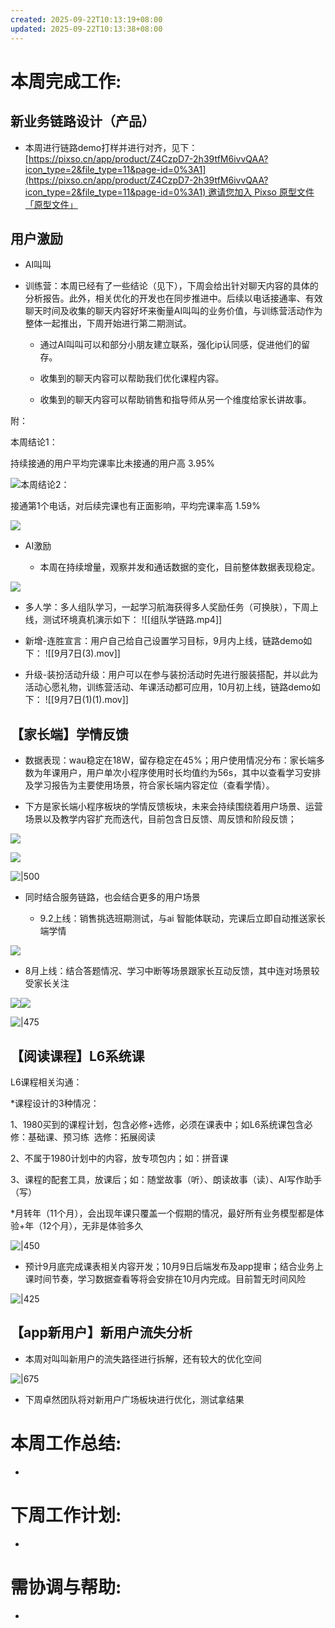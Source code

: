 ```yaml
---
created: 2025-09-22T10:13:19+08:00
updated: 2025-09-22T10:13:38+08:00
---
```

# 本周完成工作:

## 新业务链路设计（产品）

- 本周进行链路demo打样并进行对齐，见下：[https://pixso.cn/app/product/Z4CzpD7-2h39tfM6ivvQAA?icon_type=2&file_type=11&page-id=0%3A1](https://pixso.cn/app/product/Z4CzpD7-2h39tfM6ivvQAA?icon_type=2&file_type=11&page-id=0%3A1) 邀请您加入 Pixso 原型文件「原型文件」
    

## 用户激励

- AI叫叫
    

- 训练营：本周已经有了一些结论（见下），下周会给出针对聊天内容的具体的分析报告。此外，相关优化的开发也在同步推进中。后续以电话接通率、有效聊天时间及收集的聊天内容好坏来衡量AI叫叫的业务价值，与训练营活动作为整体一起推出，下周开始进行第二期测试。
    
    - 通过AI叫叫可以和部分小朋友建立联系，强化ip认同感，促进他们的留存。
        
    - 收集到的聊天内容可以帮助我们优化课程内容。
        
    - 收集到的聊天内容可以帮助销售和指导师从另一个维度给家长讲故事。
        

附：

本周结论1：

持续接通的用户平均完课率比未接通的用户高 3.95%

![](https://static.dingtalk.com/media/lALPM3qmN34DddnNASjNAuE_737_296.png_810x10000.jpg?bizType=report)本周结论2：

接通第1个电话，对后续完课也有正面影响，平均完课率高 1.59%

![](https://static.dingtalk.com/media/lALPM3OLOjudg9nNASPNAt4_734_291.png_810x10000.jpg?bizType=report)

- AI激励
    
    - 本周在持续增量，观察并发和通话数据的变化，目前整体数据表现稳定。
        

![](https://static.dingtalk.com/media/lALPD0RyaC_u35nNAi3NAvk_761_557.png_810x10000.jpg?bizType=report)

- 多人学：多人组队学习，一起学习航海获得多人奖励任务（可换肤），下周上线，测试环境真机演示如下：
    ![[组队学链路.mp4]]

- 新增-连胜宣言：用户自己给自己设置学习目标，9月内上线，链路demo如下：
    ![[9月7日(3).mov]]

- 升级-装扮活动升级：用户可以在参与装扮活动时先进行服装搭配，并以此为活动心愿礼物，训练营活动、年课活动都可应用，10月初上线，链路demo如下：
![[9月7日(1)(1).mov]]

## 【家长端】学情反馈 

- 数据表现：wau稳定在18W，留存稳定在45%；用户使用情况分布：家长端多数为年课用户，用户单次小程序使用时长均值约为56s，其中以查看学习安排及学习报告为主要使用场景，符合家长端内容定位（查看学情）。
    
- 下方是家长端小程序板块的学情反馈板块，未来会持续围绕着用户场景、运营场景以及教学内容扩充而迭代，目前包含日反馈、周反馈和阶段反馈；
    

![](https://static.dingtalk.com/media/lALPD1wJc6neyoXNGJ_NJWs_9579_6303.png?bizType=report)

![](https://static.dingtalk.com/media/lALPM3SJ4up4eIXNBWDNB9w_2012_1376.png_810x10000.jpg?bizType=report)

![|500](https://static.dingtalk.com/media/lALPM3sKQtxvVgXNFSrNBGk_1129_5418.png_810x10000.jpg?bizType=report)

- 同时结合服务链路，也会结合更多的用户场景
    
    - 9.2上线：销售挑选班期测试，与ai 智能体联动，完课后立即自动推送家长端学情
        

![](https://static.dingtalk.com/media/lALPM3Ey9eoGEs3NA9jNAwQ_772_984.png_810x10000.jpg?bizType=report)

- 8月上线：结合答题情况、学习中断等场景跟家长互动反馈，其中连对场景较受家长关注
    

![](https://static.dingtalk.com/media/lALPD2BNwUphMY3NBeTNAqg_680_1508.png_810x10000.jpg?bizType=report)![](https://static.dingtalk.com/media/lALPM27JaeWmeoXNBqjNAwQ_772_1704.png_810x10000.jpg?bizType=report)

![|475](https://static.dingtalk.com/media/lADPM3XKB0eV61XNERDNBDg_1080_4368.jpg_810x10000.jpg?bizType=report)

## 【阅读课程】L6系统课

L6课程相关沟通：

*课程设计的3种情况：

1、1980买到的课程计划，包含必修+选修，必须在课表中；如L6系统课包含必修：基础课、预习练  选修：拓展阅读

2、不属于1980计划中的内容，放专项包内；如：拼音课

3、课程的配套工具，放课后；如：随堂故事（听）、朗读故事（读）、AI写作助手（写）

*月转年（11个月），会出现年课只覆盖一个假期的情况，最好所有业务模型都是体验+年（12个月），无非是体验多久

![|450](https://static.dingtalk.com/media/lQLPKHl-NUIKjBXMoM0ENLD0xga69qoxGwiX625Cay4A_1076_160.png_720x10000.jpg?bizType=report)

- 预计9月底完成课表相关内容开发；10月9日后端发布及app提审；结合业务上课时间节奏，学习数据查看等将会安排在10月内完成。目前暂无时间风险

![|425](https://static.dingtalk.com/media/lALPM2LZgvAHSuHNA2DNA6M_931_864.png_810x10000.jpg?bizType=report)

## 【app新用户】新用户流失分析

- 本周对叫叫新用户的流失路径进行拆解，还有较大的优化空间

![|675](https://static.dingtalk.com/media/lALPM2LhsoYqpAXNBKLNBtw_1756_1186.png_810x10000.jpg?bizType=report)

- 下周卓然团队将对新用户广场板块进行优化，测试拿结果
    

# 本周工作总结:

-

# 下周工作计划:

-

# 需协调与帮助:

-
